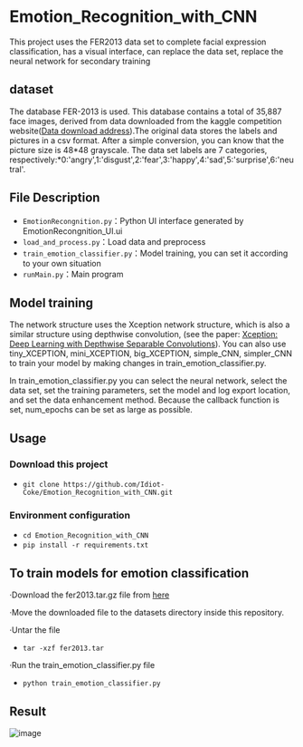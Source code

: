 # Emotion_Recognition_with_CNN

This project uses the FER2013 data set to complete facial expression classification, has a visual interface, can replace the data set, replace the neural network for secondary training

## dataset

The database FER-2013 is used. This database contains a total of 35,887 face images, derived from data downloaded from the kaggle competition website([Data download address](https://www.kaggle.com/c/challenges-in-representation-learning-facial-expression-recognition-challenge/data)).The original data stores the labels and pictures in a csv format. After a simple conversion, you can know that the picture size is 48*48 grayscale. The data set labels are 7 categories, respectively:*0:'angry',1:'disgust',2:'fear',3:'happy',4:'sad',5:'surprise',6:'neutral'.

## File Description

* `EmotionRecongnition.py`：Python UI interface generated by EmotionRecongnition_UI.ui
* `load_and_process.py`：Load data and preprocess
* `train_emotion_classifier.py`：Model training, you can set it according to your own situation
* `runMain.py`：Main program

## Model training

The network structure uses the Xception network structure, which is also a similar structure using depthwise convolution, (see the paper: [Xception: Deep Learning with Depthwise Separable Convolutions](https://arxiv.org/abs/1610.02357)).
You can also use tiny_XCEPTION, mini_XCEPTION, big_XCEPTION, simple_CNN, simpler_CNN to train your model by making changes in train_emotion_classifier.py.

In train_emotion_classifier.py you can select the neural network, select the data set, set the training parameters, set the model and log export location, and set the data enhancement method. Because the callback function is set, num_epochs can be set as large as possible.

## Usage
### Download this project
- `git clone https://github.com/Idiot-Coke/Emotion_Recognition_with_CNN.git`
### Environment configuration
- `cd Emotion_Recognition_with_CNN`
- `pip install -r requirements.txt`

## To train models for emotion classification
·Download the fer2013.tar.gz file from [here](https://www.kaggle.com/c/challenges-in-representation-learning-facial-expression-recognition-challenge/data)

·Move the downloaded file to the datasets directory inside this repository.

·Untar the file
- `tar -xzf fer2013.tar`

·Run the train_emotion_classifier.py file
- `python train_emotion_classifier.py`

## Result
![image](https://github.com/Idiot-Coke/Emotion_Recognition_with_CNN/tree/master/img_test/result.png)
